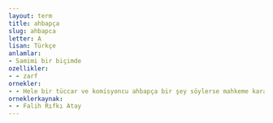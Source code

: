 ```yaml
---
layout: term
title: ahbapça
slug: ahbapca
letter: A
lisan: Türkçe
anlamlar:
- Samimi bir biçimde
ozellikler:
- - zarf
ornekler:
- - Hele bir tüccar ve komisyoncu ahbapça bir şey söylerse mahkeme kararı kadar hükmü olur.
orneklerkaynak:
- - Falih Rıfkı Atay
---
```

